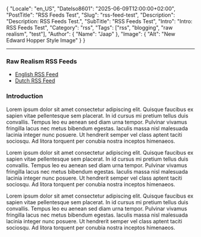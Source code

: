 ﻿{
  "Locale": "en_US",
  "DateIso8601": "2025-06-09T12:00:00+02:00",
  "PostTitle": "RSS Feeds Test",
  "Slug": "rss-feed-test",
  "Description": "Description: RSS Feeds Test.",
  "SubTitle": "RSS Feeds Test",
  "Intro": "Intro: RSS Feeds Test",
  "Category": "rss",
  "Tags": ["rss", "blogging", "raw realism", "test"],
  "Author": {
    "Name": "Jaap"
  },
  "Image": {
    "Alt": "New Edward Hopper Style Image"
  }
}

---

### Raw Realism RSS Feeds

- [English RSS Feed](/feed-en.xml)
- [Dutch RSS Feed](/feed-nl.xml)

### Introduction

Lorem ipsum dolor sit amet consectetur adipiscing elit. Quisque faucibus ex sapien vitae pellentesque sem placerat. In id cursus mi pretium tellus duis convallis. Tempus leo eu aenean sed diam urna tempor. Pulvinar vivamus fringilla lacus nec metus bibendum egestas. Iaculis massa nisl malesuada lacinia integer nunc posuere. Ut hendrerit semper vel class aptent taciti sociosqu. Ad litora torquent per conubia nostra inceptos himenaeos.

Lorem ipsum dolor sit amet consectetur adipiscing elit. Quisque faucibus ex sapien vitae pellentesque sem placerat. In id cursus mi pretium tellus duis convallis. Tempus leo eu aenean sed diam urna tempor. Pulvinar vivamus fringilla lacus nec metus bibendum egestas. Iaculis massa nisl malesuada lacinia integer nunc posuere. Ut hendrerit semper vel class aptent taciti sociosqu. Ad litora torquent per conubia nostra inceptos himenaeos.

Lorem ipsum dolor sit amet consectetur adipiscing elit. Quisque faucibus ex sapien vitae pellentesque sem placerat. In id cursus mi pretium tellus duis convallis. Tempus leo eu aenean sed diam urna tempor. Pulvinar vivamus fringilla lacus nec metus bibendum egestas. Iaculis massa nisl malesuada lacinia integer nunc posuere. Ut hendrerit semper vel class aptent taciti sociosqu. Ad litora torquent per conubia nostra inceptos himenaeos.
